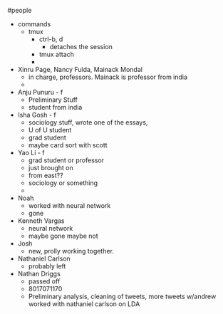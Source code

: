 #people
- commands
    - tmux
        - ctrl-b, d
            - detaches the session
        - tmux attach
        - 
- Xinru Page, Nancy Fulda, Mainack Mondal
    - in charge, professors. Mainack is professor from india
    - 
- Anju Punuru - f
    - Preliminary Stuff
    - student from india
- Isha Gosh - f
    - sociology stuff, wrote one of the essays,
    - U of U student
    - grad student
    - maybe card sort with scott
- Yao Li - f
    - grad student or professor
    - just brought on
    - from east??
    - sociology or something
    - 
- Noah
    - worked with neural network
    - gone
- Kenneth Vargas
    - neural network
    - maybe gone maybe not
- Josh
    - new, prolly working together.
- Nathaniel Carlson
    - probably left
- Nathan Driggs
    - passed off
    - 8017071170
    - Preliminary analysis, cleaning of tweets, more tweets w/andrew worked with nathaniel carlson on LDA

